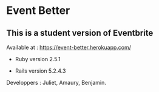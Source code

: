 # Event Better

## This is a student version of Eventbrite
Available at : https://event-better.herokuapp.com/

* Ruby version
2.5.1

* Rails version
5.2.4.3

Developpers : Juliet, Amaury, Benjamin.
